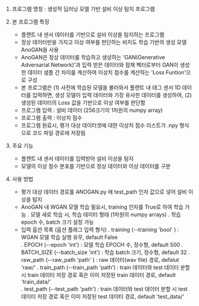 1. 프로그램 명칭
 : 생성적 딥러닝 모델 기반 설비 이상 탐지 프로그램

2. 본 프로그램 특징
   - 플랜트 내 센서 데이터를 기반으로 설비 이상을 탐지하는 프로그램
   - 정상 데이터만을 가지고 이상 여부를 판단하는 비지도 학습 기반의 생성 모델 AnoGAN을 사용
   - AnoGAN은 정상 데이터를 학습하고 생성하는 'GAN(Generative Adversarial Network)'과 입력 받은 데이터와 잠재 벡터로부터 GAN이 생성한 데이터 샘플 간 차이를 계산하여 이상치 점수를 계산하는 'Loss Funtion'으로 구성
   - 본 프로그램은 
       (1) 사전에 학습된 모델을 불러와서 플랜트 내 태그 센서 1D 데이터를 입력하면, 생성 모델이 입력 데이터와 가장 유사한 데이터를 생성하여,
       (2) 생성된 데이터의 Loss 값을 기반으로 이상 여부를 판단함
   - 프로그램 입력 : 설비 데이터 (256크기의 1차원의 numpy array)
   - 프로그램 출력 : 이상치 점수 
   - 프로그램 완료시, 평가 대상 데이터셋에 대한 이상치 점수 리스트가 .npy 형식으로 코드 파일 경로에 저장됨      

3. 주요 기능
   - 플랜트 내 센서 데이터를 입력받아 설비 이상을 탐지
   - 모델의 이상 점수 분포를 기반으로 정상 데이터와 이상 데이터를 구분

4. 사용 방법 
   - 평가 대상 데이터 경로를 ANOGAN.py 에 test_path 인자 값으로 넣어 설비 이상을 탐지
   - AnoGAN 내 WGAN 모델 학습 필요시, training 인자를 True로 하여 학습 가능
     . 모델 새로 학습 시, 학습 데이터 형태 (1차원의 numpy arrays)
     . 학습 epoch 수, batch 크기 설정 가능
   - 입력 옵션 목록 (옵션 플래그 입력 형식)
      . training	(--training 'bool' )	    	: WGAN 모델 학습 실행 유무, default False  
      . EPOCH	(--epoch 'int') 		: 모델 학습 EPOCH 수, 정수형, default 500
      . BATCH_SIZE	(--batch_size 'int')		: 학습 batch 크기, 정수형, default 32
      . raw_path 	(--raw_path 'path' )		: raw 데이터(wav file) 경로, defalut 'raw/'
      . train_path 	(--train_path 'path')	: train 데이터와 test 데이터 분할 시 train 데이터 저장 경로 혹은 이미 저장된 train 데이터 경로, default 'train_data/'   
      . test_path	(--test_path 'path') 	: train 데이터와 test 데이터 분할 시 test 데이터 저장 경로 혹은 이미 저장된 test 데이터 경로, default 'test_data/'
